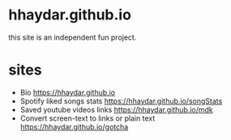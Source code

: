 # hhaydar.github.io
this site is an independent fun project.

# sites
- Bio <https://hhaydar.github.io>
- Spotify liked songs stats <https://hhaydar.github.io/songStats>
- Saved youtube videos links <https://hhaydar.github.io/mdk>
- Convert screen-text to links or plain text <https://hhaydar.github.io/gotcha>

